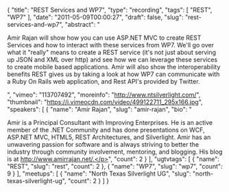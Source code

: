 {
  "title": "REST Services and WP7",
  "type": "recording",
  "tags": [
    "REST",
    "WP7"
  ],
  "date": "2011-05-09T00:00:27",
  "draft": false,
  "slug": "rest-services-and-wp7",
  "abstract": "<p>Amir Rajan will show how you can use ASP.NET MVC to create REST Services and how to interact with these services from WP7. We'll go over what it \"really\" means to create a REST service (it's not just about serving up JSON and XML over http) and see how we can leverage these services to create mobile based applications. Amir will also show the interoperability benefits REST gives us by taking a look at how WP7 can communicate with a Ruby On Rails web application, and Rest API's provided by Twitter.</p>",
  "vimeo": "113707492",
  "moreinfo": "http://www.ntsilverlight.com/",
  "thumbnail": "https://i.vimeocdn.com/video/499122711_295x166.jpg",
  "speakers": [
    {
      "name": "Amir Rajan",
      "slug": "amir-rajan",
      "bio": "<p>Amir is a Principal Consultant with Improving Enterprises. He is an active member of the .NET Community and has done presentations on WCF, ASP.NET MVC, HTML5, REST Architectures, and Silverlight. Amir has an unwavering passion for software and is always striving to better the industry through community involvement, mentoring, and blogging. His blog is at http://www.amirrajan.net/.</p>",
      "count": 2
    }
  ],
  "ugtvtags": [
    {
      "name": "REST",
      "slug": "rest",
      "count": 2
    },
    {
      "name": "WP7",
      "slug": "wp7",
      "count": 9
    }
  ],
  "meetups": [
    {
      "name": "North Texas Silverlight UG",
      "slug": "north-texas-silverlight-ug",
      "count": 2
    }
  ]
}
